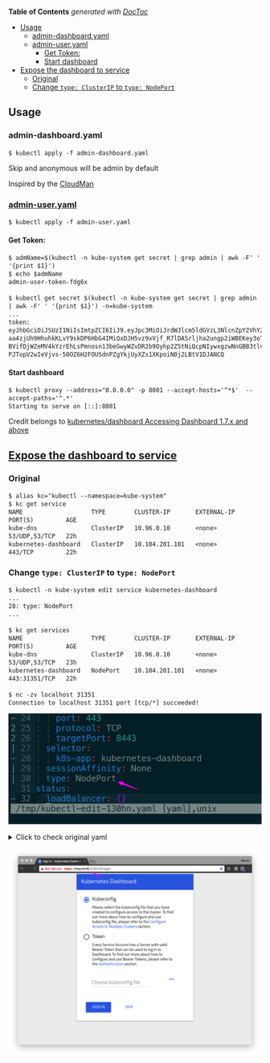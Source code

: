 <!-- START doctoc generated TOC please keep comment here to allow auto update -->
<!-- DON'T EDIT THIS SECTION, INSTEAD RE-RUN doctoc TO UPDATE -->
**Table of Contents**  *generated with [DocToc](https://github.com/thlorenz/doctoc)*

- [Usage](#usage)
    - [admin-dashboard.yaml](#admin-dashboardyaml)
    - [admin-user.yaml](#admin-useryaml)
        - [Get Token:](#get-token)
        - [Start dashboard](#start-dashboard)
- [Expose the dashboard to service](#expose-the-dashboard-to-service)
    - [Original](#original)
    - [Change `type: ClusterIP` to `type: NodePort`](#change-type-clusterip-to-type-nodeport)

<!-- END doctoc generated TOC please keep comment here to allow auto update -->

## Usage

### admin-dashboard.yaml
```
$ kubectl apply -f admin-dashboard.yaml
```

Skip and anonymous will be admin by default

Inspired by the [CloudMan](https://www.cnblogs.com/CloudMan6/p/9097274.html)

### [admin-user.yaml](https://github.com/kubernetes/dashboard/wiki/Creating-sample-user)
```
$ kubectl apply -f admin-user.yaml
```

#### Get Token:
```
$ admName=$(kubectl -n kube-system get secret | grep admin | awk -F' ' '{print $1}')
$ echo $admName
admin-user-token-fdg6x

$ kubectl get secret $(kubectl -n kube-system get secret | grep admin | awk -F' ' '{print $1}') -n=kube-system
...
token:      eyJhbGciOiJSUzI1NiIsImtpZCI6IiJ9.eyJpc3MiOiJrdWJlcm5ldGVzL3NlcnZpY2VhY2NvdW50Iiwia3ViZXJuZXRlcy5pby9zZXJ2aWNlYWNjb3VudC9uYW1lc3BhY2UiOiJrdWJlLXN5c3RlbSIsImt1YmVybmV0ZXMuaW8vc2VydmljZWFjY291bnQvc2VjcmV0Lm5hbWUiOiJhZG1pbi11c2VyLXRva2VuLWZkZzZ4Iiwia3ViZXJuZXRlcy5pby9zZXJ2aWNlYWNjb3VudC9zZXJ2aWNlLWFjY291bnQubmFtZSI6ImFkbWluLXVzZXIiLCJrdWJlcm5ldGVzLmlvL3NlcnZpY2VhY2NvdW50L3NlcnZpY2UtYWNjb3VudC51aWQiOiJhOWMxY2I1ZC01YTZiLTExZTgtOTU2Ni1iNGI1MmZjZGI3NGYiLCJzdWIiOiJzeXN0ZW06c2VydmljZWFjY291bnQ6a3ViZS1zeXN0ZW06YWRtaW4tdXNlciJ9.RSDeP3k8BeTlywmyPwO3lfG5TWArpiRR8TzKtm-aa4zjUh9HhuhkKLvY9skDP6HbG4IMiQxDJH5vz9xVjf_R7lDASrljha2ungp2iWBEKey3oTjXIX2_Mv59W9RJ0D-BVifDjWZeMV4kYzrEhLsPmnosn13beGwyWZvDR2b9Oyhp2Z5tNiQcpNIywxgzwNnGBB3tlvz_xtoZMTRSkzbcgiTDT02yhhIVSWCFNXwQA01vYT7nbPyRT_b9_gBxZZKSw6mK7s6QxHlefsslfRB65pli3-PJTopV2wIeVjvs-50OZ6H2FOUSdnPZgYkjUyXZs1XKpoiN0j2LBtV1DJANCQ
```

#### Start dashboard
```
$ kubectl proxy --address="0.0.0.0" -p 8001 --accept-hosts='^*$'  --accept-paths='^.*'
Starting to serve on [::]:8001
```

Credit belongs to [kubernetes/dashboard Accessing Dashboard 1.7.x and above](https://github.com/kubernetes/dashboard/wiki/Accessing-Dashboard---1.7.X-and-above)


## [Expose the dashboard to service](https://github.com/kubernetes/dashboard/wiki/Accessing-Dashboard---1.7.X-and-above#nodeport)

### Original
```
$ alias kc="kubectl --namespace=kube-system"
$ kc get service
NAME                   TYPE        CLUSTER-IP       EXTERNAL-IP   PORT(S)         AGE
kube-dns               ClusterIP   10.96.0.10       <none>        53/UDP,53/TCP   22h
kubernetes-dashboard   ClusterIP   10.104.201.101   <none>        443/TCP         22h
```

### Change `type: ClusterIP` to `type: NodePort`
```
$ kubectl -n kube-system edit service kubernetes-dashboard
...
28: type: NodePort
...

$ kc get services
NAME                   TYPE        CLUSTER-IP       EXTERNAL-IP   PORT(S)         AGE
kube-dns               ClusterIP   10.96.0.10       <none>        53/UDP,53/TCP   23h
kubernetes-dashboard   NodePort    10.104.201.101   <none>        443:31351/TCP   22h

$ nc -zv localhost 31351
Connection to localhost 31351 port [tcp/*] succeeded!
```
![dashboard-type-nodeport](../others/images/dashboard-2.png)

<details><summary>Click to check original yaml</summary>
<pre><code># Please edit the object below. Lines beginning with a '#' will be ignored,
# and an empty file will abort the edit. If an error occurs while saving this file will be
# reopened with the relevant failures.
#
apiVersion: v1
kind: Service
metadata:
  annotations:
    kubectl.kubernetes.io/last-applied-configuration: |
      {"apiVersion":"v1","kind":"Service","metadata":{"annotations":{},"labels":{"k8s-app":"kubernetes-dashboard"},"name":"kubernetes-dashboard","namespace":"kube-system"},"spec":{"ports":[{"port":443,"targetPort":8443}],"selector":{"k8s-app":"kubernetes-dashboard"}}}
  creationTimestamp: 2018-07-09T09:36:38Z
  labels:
    k8s-app: kubernetes-dashboard
  name: kubernetes-dashboard
  namespace: kube-system
  resourceVersion: "1664"
  selfLink: /api/v1/namespaces/kube-system/services/kubernetes-dashboard
  uid: 944af636-835b-11e8-9039-30e1719519bc
spec:
  clusterIP: 10.104.201.101
  ports:
  - port: 443
    protocol: TCP
    targetPort: 8443
  selector:
    k8s-app: kubernetes-dashboard
  sessionAffinity: None
  type: ClusterIP
status:
  loadBalancer: {}
</code></pre>
</details>

![dashboard-as-services](../others/images/dashboard-3.png)
